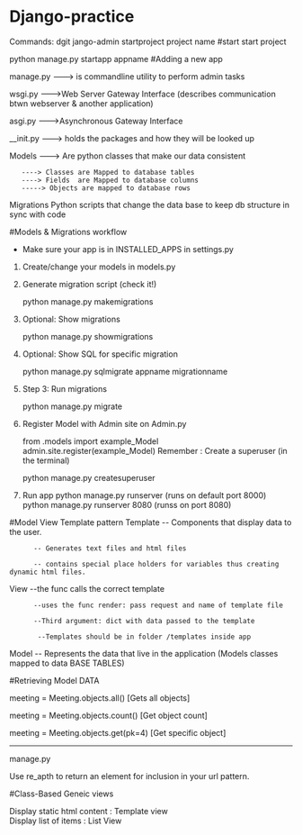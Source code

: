 # Django-practice
 Commands:
dgit jango-admin startproject project name   #start start project
 

python manage.py startapp appname  #Adding a new app


manage.py  ---> is commandline utility to perform admin tasks 

wsgi.py    --->Web Server  Gateway Interface (describes communication btwn webserver & another application)

asgi.py   --->Asynchronous Gateway Interface 

__init.py ---> holds the packages and how they will be looked up 



Models ---> Are python classes that make our data consistent 
       
       ----> Classes are Mapped to database tables
       ----> Fields  are Mapped to database columns
       -----> Objects are mapped to database rows

Migrations 
Python scripts that change the data base to keep db structure in sync with code


#Models & Migrations workflow
- Make sure your    app is in INSTALLED_APPS in settings.py 
1. Create/change your models in models.py 
2. Generate migration script (check it!) 
     
    python manage.py makemigrations
3. Optional: Show migrations
    
     python manage.py showmigrations
4. Optional: Show SQL for specific migration
  
   python manage.py sqlmigrate appname migrationname
5. Step 3: Run migrations
    
    python manage.py migrate
6. Register Model with Admin site on Admin.py 
    
    from .models import example_Model
    admin.site.register(example_Model)
Remember : Create a superuser (in the terminal)   

    python manage.py createsuperuser
7. Run app 
      python manage.py runserver   (runs on default port 8000) 
      python manage.py runserver 8080  (runss on port 8080)

#Model View  Template  pattern
Template  -- Components that display data to the user.

          -- Generates text files and html files

          -- contains special place holders for variables thus creating dynamic html files.

View     --the func calls the correct template

          --uses the func render: pass request and name of template file

          --Third argument: dict with data passed to the template

           --Templates should be in folder /templates inside app

Model    -- Represents the data that live in the application (Models classes mapped to data BASE TABLES)




#Retrieving Model DATA

meeting = Meeting.objects.all()    [Gets all objects]

meeting = Meeting.objects.count()   [Get object count]

meeting = Meeting.objects.get(pk=4)  [Get specific object]


---------------------------------------------------------------------------

manage.py 



Use re_apth to return an element for inclusion in your url pattern.


#Class-Based Geneic views 

Display static html content : Template view   
Display list of items : List View
